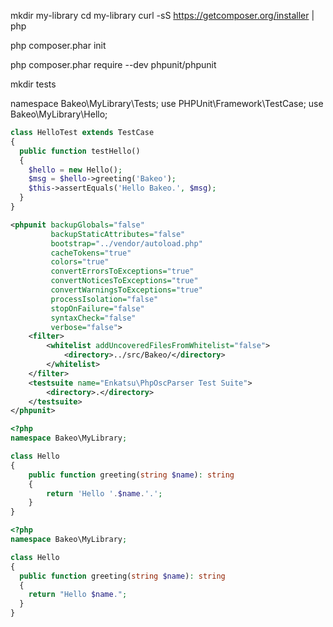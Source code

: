 mkdir my-library
cd my-library
curl -sS https://getcomposer.org/installer | php

php composer.phar init

php composer.phar require --dev phpunit/phpunit

mkdir tests

namespace Bakeo\MyLibrary\Tests;
use PHPUnit\Framework\TestCase;
use Bakeo\MyLibrary\Hello;

```php
class HelloTest extends TestCase
{
  public function testHello()
  {
    $hello = new Hello();
    $msg = $hello->greeting('Bakeo');
    $this->assertEquals('Hello Bakeo.', $msg);
  }
}

```

```xml
<phpunit backupGlobals="false"
         backupStaticAttributes="false"
         bootstrap="../vendor/autoload.php"
         cacheTokens="true"
         colors="true"
         convertErrorsToExceptions="true"
         convertNoticesToExceptions="true"
         convertWarningsToExceptions="true"
         processIsolation="false"
         stopOnFailure="false"
         syntaxCheck="false"
         verbose="false">
    <filter>
        <whitelist addUncoveredFilesFromWhitelist="false">
            <directory>../src/Bakeo/</directory>
        </whitelist>
    </filter>
    <testsuite name="Enkatsu\PhpOscParser Test Suite">
        <directory>.</directory>
    </testsuite>
</phpunit>
```

```php
<?php
namespace Bakeo\MyLibrary;

class Hello
{
    public function greeting(string $name): string
    {
        return 'Hello '.$name.'.';
    }
}
```

```php
<?php
namespace Bakeo\MyLibrary;

class Hello
{
  public function greeting(string $name): string
  {
    return "Hello $name.";
  }
}
```

